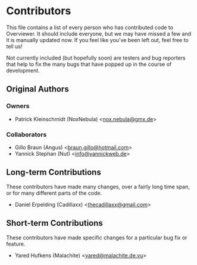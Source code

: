 Contributors
============
This file contains a list of every person who has contributed code to Overviewer. It should include everyone, but we may have missed a few and it is manually updated now. If you feel like you've been left out, feel free to tell us!

Not currently included (but hopefully soon) are testers and bug reporters that help to fix the many bugs that have popped up in the course of development.

Original Authors
----------------
### Owners

* Patrick Kleinschmidt (NoxNebula) \<nox.nebula@gmx.de\>

### Collaborators

* Gillo Braun (Angus) \<braun.gillo@hotmail.com\>
* Yannick Stephan (Nut) \<info@yannickweb.de\>

Long-term Contributions
-----------------------
These contributors have made many changes, over a fairly long time span, or for many different parts of the code.

* Daniel Erpelding (Cadillaxx) \<thecadillaxx@gmail.com\>

Short-term Contributions
------------------------
These contributors have made specific changes for a particular bug fix or feature.

* Yared Hufkens (Malachite) \<yared@malachite.de.vu\>